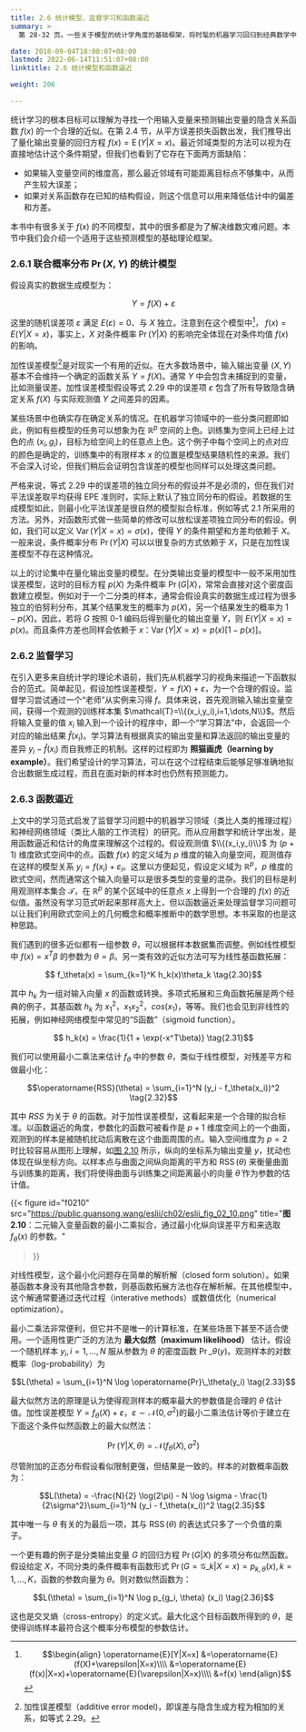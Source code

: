 ```yaml
---
title: 2.6 统计模型、监督学习和函数逼近
summary: >
  第 28-32 页。一些关于模型的统计学角度的基础框架，将时髦的机器学习回归到经典数学中的函数逼近问题和统计学中的概率模型。

date: 2018-09-04T18:00:07+08:00
lastmod: 2022-06-14T11:51:07+08:00
linktitle: 2.6 统计模型和函数逼近

weight: 206

---
```


统计学习的根本目标可以理解为寻找一个用输入变量来预测输出变量的隐含关系函数 $f(x)$ 的一个合理的近似。在第 2.4 节，从平方误差损失函数出发，我们推导出了量化输出变量的回归方程 $f(x)=\operatorname{E}(Y|X=x)$。最近邻域类型的方法可以视为在直接地估计这个条件期望，但我们也看到了它存在下面两方面缺陷：

- 如果输入变量空间的维度高，那么最近邻域有可能距离目标点不够集中，从而产生较大误差；
- 如果对关系函数存在已知的结构假设，则这个信息可以用来降低估计中的偏差和方差。

本书中有很多关于 $f(x)$ 的不同模型，其中的很多都是为了解决维数灾难问题。本节中我们会介绍一个适用于这些预测模型的基础理论框架。

### 2.6.1 联合概率分布 $\operatorname{Pr}(X,Y)$ 的统计模型

假设真实的数据生成模型为：

$$ Y = f(X) + \varepsilon \tag{2.29}$$

这里的随机误差项 $\varepsilon$ 满足 $E(\varepsilon)=0$、与 $X$ 独立。注意到在这个模型中[^1]， $f(x)=E(Y|X=x)$，事实上，$X$ 对条件概率 $\operatorname{Pr}(Y|X)$ 的影响完全体现在对条件均值 $f(x)$ 的影响。

加性误差模型[^2]是对现实一个有用的近似。在大多数场景中，输入输出变量 $(X,Y)$ 基本不会维持一个确定的函数关系 $Y=f(X)$。通常 $Y$ 中会包含未捕捉到的变量，比如测量误差。加性误差模型假设等式 2.29 中的误差项 $\varepsilon$ 包含了所有导致隐含确定关系 $f(X)$ 与实际观测值 $Y$ 之间差异的因素。

某些场景中也确实存在确定关系的情况。在机器学习领域中的一些分类问题即如此，例如有些模型的任务可以想象为在 $\mathbb{R}^p$ 空间的上色。训练集为空间上已经上过色的点 $(x_i,g_i)$，目标为给空间上的任意点上色。这个例子中每个空间上的点对应的颜色是确定的，训练集中的有限样本 $x$ 的位置是模型结果随机性的来源。我们不会深入讨论，但我们稍后会证明包含误差的模型也同样可以处理这类问题。

严格来说，等式 2.29 中的误差项的独立同分布的假设并不是必须的，但在我们对平法误差取平均获得 EPE 准则时，实际上默认了独立同分布的假设。若数据的生成模型如此，则最小化平法误差是很自然的模型拟合标准，例如等式 2.1 所采用的方法。另外，对函数形式做一些简单的修改可以放松误差项独立同分布的假设。例如，我们可以定义 $\operatorname{Var}(Y|X=x) = \sigma(x)$，使得 $Y$ 的条件期望和方差均依赖于 $X$。一般来说，条件概率分布 $\operatorname{Pr}(Y|X)$ 可以以很复杂的方式依赖于 $X$，只是在加性误差模型不存在这种情况。

以上的讨论集中在量化输出变量的模型。在分类输出变量的模型中一般不采用加性误差模型，这时的目标方程 $p(X)$ 为条件概率 $\operatorname{Pr}(G|X)$，常常会直接对这个密度函数建立模型。例如对于一个二分类的样本，通常会假设真实的数据生成过程为很多独立的伯努利分布，其某个结果发生的概率为 $p(X)$，另一个结果发生的概率为 $1-p(X)$。因此，若将 $G$ 按照 0-1 编码后得到量化的输出变量 $Y$，则 $E(Y|X=x) = p(x)$。而且条件方差也同样会依赖于 $x$：$\operatorname{Var}(Y|X=x)=p(x)[1−p(x)]$。

### 2.6.2 监督学习

在引入更多来自统计学的理论术语前，我们先从机器学习的视角来描述一下函数拟合的范式。简单起见，假设加性误差模型，$Y=f(X)+\varepsilon$，为一个合理的假设。监督学习尝试通过一个“老师”从实例来习得 $f$。具体来说，首先观测输入输出变量空间，获得一个观测的训练样本集 $\mathcal{T}=\\{(x_i,y_i),i=1,\dots,N\\}$。然后将输入变量的值 $x_i$ 输入到一个设计的程序中，即一个“学习算法”中，会返回一个对应的输出结果 $\hat{f}(x_i)$。学习算法有根据真实的输出变量和算法返回的输出变量的差异 $y_i-\hat{f}(x_i)$ 而自我修正的机制。这样的过程即为 **照猫画虎（learning by example）**。我们希望设计的学习算法，可以在这个过程结束后能够足够准确地拟合出数据生成过程，而且在面对新的样本时也仍然有预测能力。

### 2.6.3 函数逼近

上文中的学习范式启发了监督学习问题中的机器学习领域（类比人类的推理过程）和神经网络领域（类比人脑的工作流程）的研究。而从应用数学和统计学出发，是用函数逼近和估计的角度来理解这个过程的。假设观测值 $\\{(x_i,y_i)\\}$ 为 $(p+1)$ 维度欧式空间中的点。函数 $f(x)$ 的定义域为 $p$ 维度的输入向量空间，观测值存在这样的模型关系 $y_i=f(x_i)+\varepsilon_i$。这里以方便起见，假设定义域为 $\mathbb{R}^p$，$p$ 维度的欧式空间，然而通常这个输入向量可以是很多类型的变量的混杂。我们的目标是利用观测样本集合 $\mathcal{T}$，在 $\mathbb{R}^p$ 的某个区域中的任意点 $x$ 上得到一个合理的 $f(x)$ 的近似值。虽然没有学习范式听起来那样高大上，但以函数逼近来处理监督学习问题可以让我们利用欧式空间上的几何概念和概率推断中的数学思想。本书采取的也是这种思路。 

我们遇到的很多近似都有一组参数 $\theta$，可以根据样本数据集而调整。例如线性模型中 $f(x)=x^T\beta$ 的参数为 $\theta=\beta$。另一类有效的近似方法可写为线性基函数拓展：

$$ f_\theta(x) = \sum_{k=1}^K h_k(x)\theta_k \tag{2.30}$$

其中 $h_k$ 为一组对输入向量 $x$ 的函数或转换。多项式拓展和三角函数拓展是两个经典的例子，其基函数 $h_k$ 为 $x_1^2$，$x_1x_2^2$，$cos(x_1)$，等等。我们也会见到非线性的拓展，例如神经网络模型中常见的“S函数”（sigmoid function）。

$$ h_k(x) = \frac{1}{1 + \exp(-x^T\beta)} \tag{2.31}$$

我们可以使用最小二乘法来估计 $f_\theta$ 中的参数 $\theta$，类似于线性模型，对残差平方和做最小化：

$$\operatorname{RSS}(\theta) = \sum_{i=1}^N (y_i - f_\theta(x_i))^2 \tag{2.32}$$

其中 $RSS$ 为关于 $\theta$ 的函数。对于加性误差模型，这看起来是一个合理的拟合标准。以函数逼近的角度，参数化的函数可被看作是 $p+1$ 维度空间上的一个曲面，观测到的样本是被随机扰动后离散在这个曲面周围的点。输入空间维度为 $p=2$ 时比较容易从图形上理解，如[图 2.10](#figure-f0210) 所示，纵向的坐标系为输出变量 $y$，扰动也体现在纵坐标方向。以样本点与曲面之间纵向距离的平方和 $\operatorname{RSS}(\theta)$ 来衡量曲面与训练集的距离，我们将使得曲面与训练集之间距离最小的向量 $\hat{\theta}$ 作为参数的估计值。

{{< figure
  id="f0210"
  src="https://public.guansong.wang/eslii/ch02/eslii_fig_02_10.png"
  title="**图 2.10**：二元输入变量函数的最小二乘拟合，通过最小化纵向误差平方和来选取 $f_\theta(x)$ 的参数。"
>}}

对线性模型，这个最小化问题存在简单的解析解（closed form solution）。如果基函数本身没有其他隐含参数，则基函数拓展方法也存在解析解。在其他模型中，这个解通常要通过迭代过程（interative methods）或数值优化（numerical optimization）。

最小二乘法非常便利，但它并不是唯一的计算标准，在某些场景下甚至不适合使用。一个适用性更广泛的方法为 **最大似然（maximum likelihood）** 估计。假设一个随机样本 $y_i,i=1,\dots,N$ 服从参数为 $\theta$ 的密度函数 $\operatorname{Pr}\_\theta(y)$。观测样本的对数概率（log-probability）为

$$L(\theta) = \sum_{i=1}^N \log \operatorname{Pr}\_\theta(y_i) \tag{2.33}$$

最大似然方法的原理是认为使得观测样本的概率最大的参数值是合理的 $\theta$ 估计值。加性误差模型 $Y=f_\theta(X)+\varepsilon$，$\varepsilon\sim\mathcal{N}(0,\sigma^2)$的最小二乘法估计等价于建立在下面这个条件似然函数上的最大似然法：

$$\operatorname{Pr}(Y|X, \theta) = \mathcal{N}(f_\theta(X), \sigma^2) \tag{2.34}$$

尽管附加的正态分布假设看似限制更强，但结果是一致的。样本的对数概率函数为：

$$L(\theta) = -\frac{N}{2} \log(2\pi) - N \log \sigma -
\frac{1}{2\sigma^2}\sum_{i=1}^N (y_i - f_\theta(x_i))^2 \tag{2.35}$$

其中唯一与 $\theta$ 有关的为最后一项，其与 $\operatorname{RSS}(\theta)$ 的表达式只多了一个负值的乘子。

一个更有趣的例子是分类输出变量 $G$ 的回归方程 $\operatorname{Pr}(G|X)$ 的多项分布似然函数。假设给定 $X$，不同分类的条件概率有函数形式 $\operatorname{Pr}(G=\mathcal{G}\_k|X=x)=p_{k,\theta}(x),k=1,\dots,K$，函数的参数向量为 $\theta$。则对数似然函数为：

$$L(\theta) = \sum_{i=1}^N \log p_{g_i, \theta} (x_i) \tag{2.36}$$

这也是交叉熵（cross-entropy）的定义式。最大化这个目标函数所得到的 $\theta$，是使得训练样本最符合这个概率分布模型的参数估计。

[^1]: $$\begin{align}
    \operatorname{E}[Y|X=x]
    &=\operatorname{E}(f(X)+\varepsilon|X=x)\\\\
    &=\operatorname{E}(f(x)|X=x)+\operatorname{E}(\varepsilon|X=x)\\\\
    &=f(x)
    \end{align}$$
[^2]: 加性误差模型（additive error model)，即误差与隐含生成方程为相加的关系，如等式 2.29。